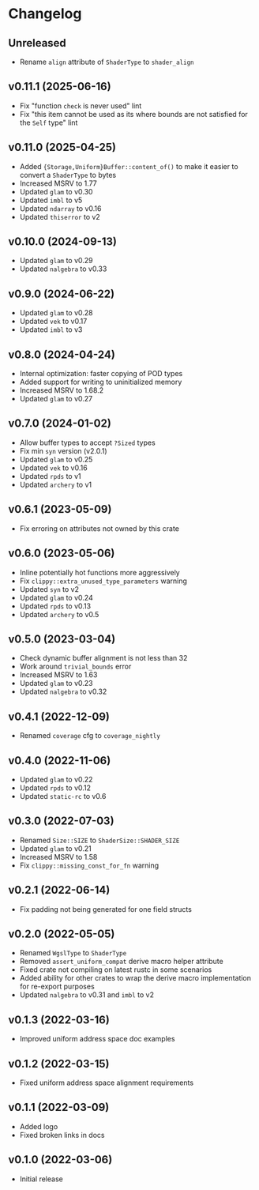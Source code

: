 # Changelog

## Unreleased

- Rename `align` attribute of `ShaderType` to `shader_align`

## v0.11.1 (2025-06-16)

- Fix "function `check` is never used" lint
- Fix "this item cannot be used as its where bounds are not satisfied for the `Self` type" lint

## v0.11.0 (2025-04-25)

- Added `{Storage,Uniform}Buffer::content_of()` to make it easier to convert a `ShaderType` to bytes
- Increased MSRV to 1.77
- Updated `glam` to v0.30
- Updated `imbl` to v5
- Updated `ndarray` to v0.16
- Updated `thiserror` to v2

## v0.10.0 (2024-09-13)

- Updated `glam` to v0.29
- Updated `nalgebra` to v0.33

## v0.9.0 (2024-06-22)

- Updated `glam` to v0.28
- Updated `vek` to v0.17
- Updated `imbl` to v3

## v0.8.0 (2024-04-24)

- Internal optimization: faster copying of POD types
- Added support for writing to uninitialized memory
- Increased MSRV to 1.68.2
- Updated `glam` to v0.27

## v0.7.0 (2024-01-02)

- Allow buffer types to accept `?Sized` types
- Fix min `syn` version (v2.0.1)
- Updated `glam` to v0.25
- Updated `vek` to v0.16
- Updated `rpds` to v1
- Updated `archery` to v1

## v0.6.1 (2023-05-09)

- Fix erroring on attributes not owned by this crate

## v0.6.0 (2023-05-06)

- Inline potentially hot functions more aggressively
- Fix `clippy::extra_unused_type_parameters` warning
- Updated `syn` to v2
- Updated `glam` to v0.24
- Updated `rpds` to v0.13
- Updated `archery` to v0.5

## v0.5.0 (2023-03-04)

- Check dynamic buffer alignment is not less than 32
- Work around `trivial_bounds` error
- Increased MSRV to 1.63
- Updated `glam` to v0.23
- Updated `nalgebra` to v0.32

## v0.4.1 (2022-12-09)

- Renamed `coverage` cfg to `coverage_nightly`

## v0.4.0 (2022-11-06)

- Updated `glam` to v0.22
- Updated `rpds` to v0.12
- Updated `static-rc` to v0.6

## v0.3.0 (2022-07-03)

- Renamed `Size::SIZE` to `ShaderSize::SHADER_SIZE`
- Updated `glam` to v0.21
- Increased MSRV to 1.58
- Fix `clippy::missing_const_for_fn` warning

## v0.2.1 (2022-06-14)

- Fix padding not being generated for one field structs

## v0.2.0 (2022-05-05)

- Renamed `WgslType` to `ShaderType`
- Removed `assert_uniform_compat` derive macro helper attribute
- Fixed crate not compiling on latest rustc in some scenarios
- Added ability for other crates to wrap the derive macro implementation for re-export purposes
- Updated `nalgebra` to v0.31 and `imbl` to v2

## v0.1.3 (2022-03-16)

- Improved uniform address space doc examples

## v0.1.2 (2022-03-15)

- Fixed uniform address space alignment requirements

## v0.1.1 (2022-03-09)

- Added logo
- Fixed broken links in docs

## v0.1.0 (2022-03-06)

- Initial release
